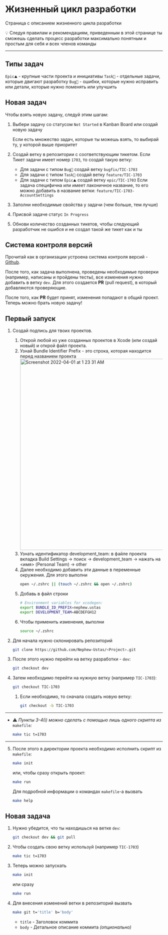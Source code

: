 # Жизненный цикл разработки
Страница с описанием жизненного цикла разработки

<aside>
💡 Следуя правилам и рекомендациям, приведенным в этой странице ты сможешь сделать процесс разработки максимально понятным и простым для себя и всех членов команды
</aside>

---

## Типы задач
`Epic⛰` - крупные части проекта и инициативы
`Task🔨` - отдельные задачи, которые двигают разработку
`Bug🐞` - ошибки, которые нужно исправить или детали, которые нужно поменять или улучшить

## Новая задач
Чтобы взять новую задачу, следуй этим шагам:

1. Выбери задачу со статусом `Not Started` в Kanban Board или создай новую задачу
    
    Если есть множество задач, которые ты можешь взять, то выбирай ту, у которой выше приоритет
    
2. Создай ветку в репозитории с соответствующим тикетом. Если Тикет задачи имеет номер `1703`, то создай такую ветку:
    - Для задачи с типом `Bug🐞` создай ветку `bugfix/TIC-1703`
    - Для задачи с типом `Task🔨` создай ветку `feature/TIC-1703`
    - Для задачи с типом `Epic⛰` создай ветку `epic/TIC-1703`
    Если задача специфична или имеет лаконичное название, то его можно добавить в название ветки: `feature/TIC-1703-AccountSettings`
3. Заполни необходимые свойства у задачи (чем больше, тем лучше)
4. Присвой задаче статус `In Progress`
5. Обнови количество созданных тикетов, чтобы следующий разработчик не ошибся и не создал такой же тикет как и ты

## Система контроля версий
Прочитай как в организации устроена система контроля версий - [Github](https://github.com/Nephew-Ustas/Nephew-Ustas/blob/main/Pages/Github.md).

После того, как задача выполнена, проведены необходимые проверки (например, написаны и пройдены тесты), все изменения нужно добавить в ветку `dev`. Для этого создается **PR** (pull request), в который добавляются проверяющие.

После того, как **PR** будет принят, изменения попадают в общий проект. Теперь можно брать новую задачу!

## Первый запуск
1. Создай подпись для твоих проектов.
    1. Открой любой из уже созданных проектов в Xcode (или создай новый) и открой файл проекта.
    2. Узнай Bundle Identifier Prefix - это строка, которая находится перед названием проекта
        <img width="612" alt="Screenshot 2022-04-01 at 1 23 31 AM" src="https://user-images.githubusercontent.com/51203539/161159752-077cf6a0-a5ba-4c08-b0d4-d506a3c82bfe.png">
    3. Узнать идентификатор development_team: в файле проекта вкладка Build Settings -> поиск -> development_team -> нажать на <имя> (Personal Team) -> other
    4. Далее необходимо добавить эти данные в переменные окружения. Для этого выполни
        ```bash
        open ~/.zshrc || (touch ~/.zshrc && open ~/.zshrc)
        ```
    5. Добавь в файл строки
        ```bash
        # Environment variables for xcodegen:
        export BUNDLE_ID_PREFIX=nephew.ustas
        export DEVELOPMENT_TEAM=ABCDEFGH12
        ```
    6. Чтобы применить изменения, выполни
        ```bash
        source ~/.zshrc
        ```
2. Для начала нужно склонировать репозиторий
    
    ```bash
    git clone https://github.com/Nephew-Ustas/<Project>.git
    ```
    
3. После этого нужно перейти на ветку разработки - `dev`:
    
    ```bash
    git checkout dev
    ```
    
4. Затем необходимо перейти на нужную ветку (например `TIC-1703`):
    
    ```bash
    git checkout TIC-1703
    ```
    
    1. Если необходимо, то сначала создать новую ветку:
        
        ```bash
        git checkout -b TIC-1703
        ```

---

* ⚠️ *Пункты 3-4(i) можно сделать с помощью лишь одного скрипта из* `makefile`*:*

    ```bash
    make tic t=1703
    ```

---

5. После этого в директории проекта необходимо исполнить скрипт из `makefile`:
    
    ```bash
    make init
    ```
    
    или, чтобы сразу открыть проект:
    
    ```bash
    make run
    ```
    
    Для подробной информации о командах `makefile`-a вызвать
    
    ```bash
    make help
    ```
    
## Новая задача
1. Нужно убедится, что ты находишься на ветке `dev`:
    ```bash
    git checkout dev && git pull
    ```
2. Чтобы создать свою ветку используй (например `TIC-1703`)
    ```bash
    make tic t=1703
    ```
3. Теперь можно запускать
    ```bash
    make init
    ```
    или сразу
    ```bash
    make run
    ```
4. Для внесения изменений ветки в репозиторий вызвать
    
    ```bash
    make git t='title' b='body'
    ```
    
    - `title` - Заголовок коммита
    - `body` - Детальное описание коммита *(опционально)*
